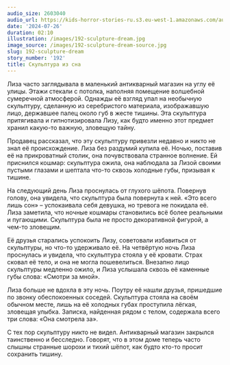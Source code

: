 ```yaml
---
audio_size: 2603040
audio_url: https://kids-horror-stories-ru.s3.eu-west-1.amazonaws.com/audio/192-sculpture-dream.mp3
date: '2024-07-26'
duration: 02:10
illustration: /images/192-sculpture-dream.jpg
image_source: /images/192-sculpture-dream-source.jpg
slug: 192-sculpture-dream
story_number: '192'
title: Скульптура из сна
---
```


Лиза часто заглядывала в маленький антикварный магазин на углу её улицы. Этажи стекали с потолка, наполняя помещение волшебной сумеречной атмосферой. Однажды её взгляд упал на необычную скульптуру, сделанную из серебристого материала, изображавшую лицо, державшее палец около губ в жесте тишины. Эта скульптура притягивала и гипнотизировала Лизу, как будто именно этот предмет хранил какую-то важную, зловещую тайну.

Продавец рассказал, что эту скульптуру привезли недавно и никто не знал её происхождение. Лиза без раздумий купила её. Ночью, поставив её на прикроватный столик, она почувствовала странное волнение. Ей приснился кошмар: скульптура ожила, она наблюдала за Лизой своими пустыми глазами и шептала что-то сквозь холодные губы, призывая к тишине.

На следующий день Лиза проснулась от глухого шёпота. Повернув голову, она увидела, что скульптура была повернута к ней. «Это всего лишь сон» – успокаивала себя девушка, но тревога не покидала её. Лиза заметила, что ночные кошмары становились всё более реальными и пугающими. Скульптура была не просто декоративной фигурой, а чем-то зловещим.

Её друзья старались успокоить Лизу, советовали избавиться от скульптуры, но что-то удерживало её. На четвёртую ночь Лиза проснулась и увидела, что скульптура стояла у её кровати. Страх сковал её тело, и она не могла пошевелиться. Внезапно лицо скульптуры медленно ожило, и Лиза услышала сквозь её каменные губы слова: «Смотри за мной».

Лиза больше не вдохла в эту ночь. Поутру её нашли друзья, пришедшие по звонку обеспокоенных соседей. Скульптура стояла на своём обычном месте, лишь на её холодных губах проступила лёгкая, зловещая улыбка. Записка, найденная рядом с телом, содержала всего три слова: «Она смотрела за».

С тех пор скульптуру никто не видел. Антикварный магазин закрылся таинственно и бесследно. Говорят, что в этом доме теперь часто слышны странные шорохи и тихий шёпот, как будто кто-то просит сохранить тишину.